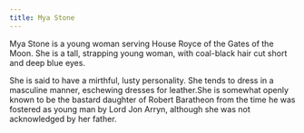```yaml
---
title: Mya Stone
---
```


Mya Stone is a young woman serving House Royce of the Gates of the Moon. She is a tall, strapping young woman, with coal-black hair cut short and deep blue eyes.

She is said to have a mirthful, lusty personality. She tends to dress in a masculine manner, eschewing dresses for leather.She is somewhat openly known to be the bastard daughter of Robert Baratheon from the time he was fostered as young man by Lord Jon Arryn, although she was not acknowledged by her father.


